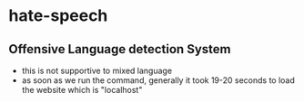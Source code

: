 # hate-speech
## Offensive Language detection System

- this is not supportive to mixed language
- as soon as we run the command, generally it took 19-20 seconds to load the website which is "localhost"   
